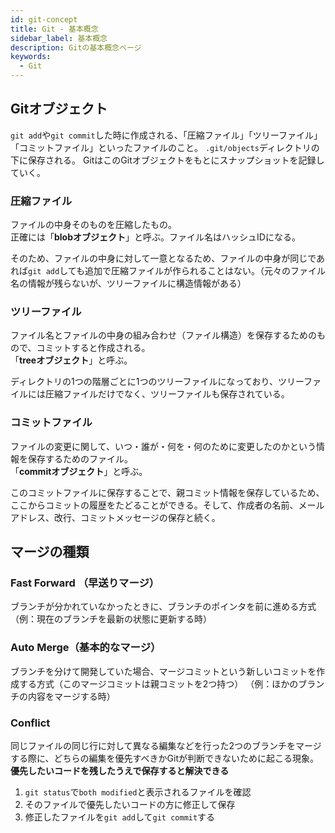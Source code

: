 ```yaml
---
id: git-concept
title: Git - 基本概念
sidebar_label: 基本概念
description: Gitの基本概念ページ
keywords:
  - Git
---
```


## Gitオブジェクト
`git add`や`git commit`した時に作成される、「圧縮ファイル」「ツリーファイル」「コミットファイル」といったファイルのこと。
`.git/objects`ディレクトリの下に保存される。
GitはこのGitオブジェクトをもとにスナップショットを記録していく。

### 圧縮ファイル
ファイルの中身そのものを圧縮したもの。  
正確には「**blobオブジェクト**」と呼ぶ。ファイル名はハッシュIDになる。

そのため、ファイルの中身に対して一意となるため、ファイルの中身が同じであれば`git add`しても追加で圧縮ファイルが作られることはない。（元々のファイル名の情報が残らないが、ツリーファイルに構造情報がある）

### ツリーファイル
ファイル名とファイルの中身の組み合わせ（ファイル構造）を保存するためのもので、コミットすると作成される。  
「**treeオブジェクト**」と呼ぶ。

ディレクトリの1つの階層ごとに1つのツリーファイルになっており、ツリーファイルには圧縮ファイルだけでなく、ツリーファイルも保存されている。

### コミットファイル
ファイルの変更に関して、いつ・誰が・何を・何のために変更したのかという情報を保存するためのファイル。  
「**commitオブジェクト**」と呼ぶ。

このコミットファイルに保存することで、親コミット情報を保存しているため、ここからコミットの履歴をたどることができる。そして、作成者の名前、メールアドレス、改行、コミットメッセージの保存と続く。

## マージの種類
### Fast Forward （早送りマージ）
ブランチが分かれていなかったときに、ブランチのポインタを前に進める方式
（例：現在のブランチを最新の状態に更新する時）

### Auto Merge（基本的なマージ）
ブランチを分けて開発していた場合、マージコミットという新しいコミットを作成する方式（このマージコミットは親コミットを2つ持つ）
（例：ほかのブランチの内容をマージする時）

### Conflict
同じファイルの同じ行に対して異なる編集などを行った2つのブランチをマージする際に、どちらの編集を優先すべきかGitが判断できないために起こる現象。
**優先したいコードを残したうえで保存すると解決できる**

1. `git status`で`both modified`と表示されるファイルを確認
2. そのファイルで優先したいコードの方に修正して保存
3. 修正したファイルを`git add`して`git commit`する